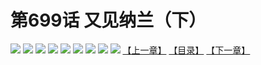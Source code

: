 # 第699话 又见纳兰（下）
![](https://mhpic.xiaomingtaiji.net/comic/D/斗破苍穹拆分版/699话/1.jpg-zymk.middle.webp)
![](https://mhpic.xiaomingtaiji.net/comic/D/斗破苍穹拆分版/699话/2.jpg-zymk.middle.webp)
![](https://mhpic.xiaomingtaiji.net/comic/D/斗破苍穹拆分版/699话/3.jpg-zymk.middle.webp)
![](https://mhpic.xiaomingtaiji.net/comic/D/斗破苍穹拆分版/699话/4.jpg-zymk.middle.webp)
![](https://mhpic.xiaomingtaiji.net/comic/D/斗破苍穹拆分版/699话/5.jpg-zymk.middle.webp)
![](https://mhpic.xiaomingtaiji.net/comic/D/斗破苍穹拆分版/699话/6.jpg-zymk.middle.webp)
![](https://mhpic.xiaomingtaiji.net/comic/D/斗破苍穹拆分版/699话/7.jpg-zymk.middle.webp)
![](https://mhpic.xiaomingtaiji.net/comic/D/斗破苍穹拆分版/699话/8.jpg-zymk.middle.webp)
![](https://mhpic.xiaomingtaiji.net/comic/D/斗破苍穹拆分版/699话/9.jpg-zymk.middle.webp)
[【上一章】](./698.md)
[【目录】](./README.md)
[【下一章】](./700.md)
